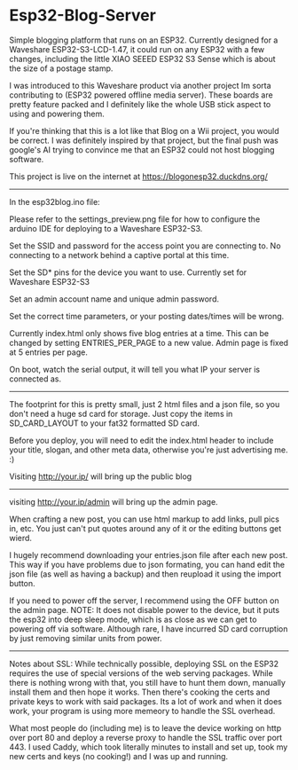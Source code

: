# Esp32-Blog-Server
Simple blogging platform that runs on an ESP32. Currently designed for a Waveshare ESP32-S3-LCD-1.47, it could run on any ESP32 with a few changes, including the little XIAO SEEED ESP32 S3 Sense which is about the size of a postage stamp. 

I was introduced to this Waveshare product via another project Im sorta contributing to (ESP32 powered offline media server). These boards are pretty feature packed and I definitely like the whole USB stick aspect to using and powering them.

If you're thinking that this is a lot like that Blog on a Wii project, you would be correct. I was definitely inspired by that project, but the final push was google's AI trying to convince me that an ESP32 could not host blogging software. 

This project is live on the internet at https://blogonesp32.duckdns.org/

-----------------

In the esp32blog.ino file:

Please refer to the settings_preview.png file for how to configure the arduino IDE for deploying to a Waveshare ESP32-S3.

Set the SSID and password for the access point you are connecting to. No connecting to a network behind a captive portal at this time.

Set the SD* pins for the device you want to use. Currently set for Waveshare ESP32-S3

Set an admin account name and unique admin password. 

Set the correct time parameters, or your posting dates/times will be wrong. 

Currently index.html only shows five blog entries at a time. This can be changed by setting ENTRIES_PER_PAGE to a new value. Admin page is fixed at 5 entries per page.

On boot, watch the serial output, it will tell you what IP your server is connected as. 

------------------

The footprint for this is pretty small, just 2 html files and a json file, so you don't need a huge sd card for storage. Just copy the items in SD_CARD_LAYOUT to your fat32 formatted SD card. 

Before you deploy, you will need to edit the index.html header to include your title, slogan, and other meta data, otherwise you're just advertising me. :)

Visiting http://your.ip/ will bring up the public blog


----------------------

visiting http://your.ip/admin will bring up the admin page. 

When crafting a new post, you can use html markup to add links, pull pics in, etc. You just can't put quotes around any of it or the editing buttons get wierd. 

I hugely recommend downloading your entries.json file after each new post. This way if you have problems due to json formating, you can hand edit the json file (as well as having a backup) and then reupload it using the import button.

If you need to power off the server, I recommend using the OFF button on the admin page. NOTE: It does not disable power to the device, but it puts the esp32 into deep sleep mode, which is as close as we can get to powering off via software. Although rare, I have incurred SD card corruption by just removing similar units from power. 

---------------

Notes about SSL: While technically possible, deploying SSL on the ESP32 requires the use of special versions of the web serving packages. While there is nothing wrong with that, you still have to hunt them down, manually install them and then hope it works. Then there's cooking the certs and private keys to work with said packages. Its a lot of work and when it does work, your program is using more memeory to handle the SSL overhead. 

What most people do (including me) is to leave the device working on http over port 80 and deploy a reverse proxy to handle the SSL traffic over port 443. I used Caddy, which took literally minutes to install and set up, took my new certs and keys (no cooking!) and I was up and running. 

